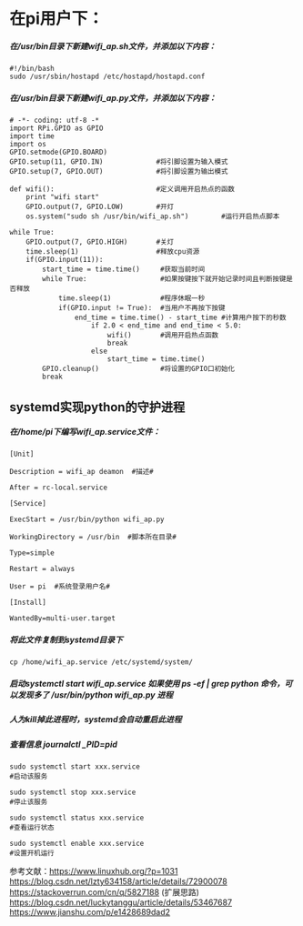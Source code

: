 ﻿# 在pi用户下：

##### 在/usr/bin目录下新建wifi_ap.sh文件，并添加以下内容：
```
#!/bin/bash
sudo /usr/sbin/hostapd /etc/hostapd/hostapd.conf
```

##### 在/usr/bin目录下新建wifi_ap.py文件，并添加以下内容：

```
# -*- coding: utf-8 -*
import RPi.GPIO as GPIO
import time
import os
GPIO.setmode(GPIO.BOARD)        
GPIO.setup(11, GPIO.IN)             #将引脚设置为输入模式
GPIO.setup(7, GPIO.OUT)				#将引脚设置为输出模式

def wifi():                         #定义调用开启热点的函数
    print "wifi start"
 	GPIO.output(7, GPIO.LOW)        #开灯
 	os.system("sudo sh /usr/bin/wifi_ap.sh")        #运行开启热点脚本

while True:
	GPIO.output(7, GPIO.HIGH)		#关灯
    time.sleep(1)                   #释放cpu资源
    if(GPIO.input(11)):
        start_time = time.time()     #获取当前时间
        while True:      			 #如果按键按下就开始记录时间且判断按键是否释放
            time.sleep(1)			 #程序休眠一秒
            if(GPIO.input != True):	 #当用户不再按下按键
                end_time = time.time() - start_time	#计算用户按下的秒数
                    if 2.0 < end_time and end_time < 5.0:
                        wifi()		 #调用开启热点函数
                        break
                    else
                        start_time = time.time()
        GPIO.cleanup()  			 #将设置的GPIO口初始化
        break
```

## systemd实现python的守护进程
##### 在/home/pi下编写wifi_ap.service文件：
```
[Unit]

Description = wifi_ap deamon  #描述#

After = rc-local.service

[Service]

ExecStart = /usr/bin/python wifi_ap.py

WorkingDirectory = /usr/bin  #脚本所在目录#

Type=simple

Restart = always

User = pi  #系统登录用户名#

[Install]

WantedBy=multi-user.target
```
##### 将此文件复制到systemd目录下
```
cp /home/wifi_ap.service /etc/systemd/system/
```
##### 启动systemctl start wifi_ap.service  如果使用 ps -ef | grep python 命令，可以发现多了 /usr/bin/python wifi_ap.py 进程  

##### 人为kill掉此进程时，systemd会自动重启此进程
##### 查看信息 journalctl _PID=pid
```
sudo systemctl start xxx.service
#启动该服务

sudo systemctl stop xxx.service
#停止该服务

sudo systemctl status xxx.service
#查看运行状态

sudo systemctl enable xxx.service
#设置开机运行
```

参考文献：https://www.linuxhub.org/?p=1031  
​         	   https://blog.csdn.net/lzty634158/article/details/72900078  
​         	   https://stackoverrun.com/cn/q/5827188 (扩展思路)  
​         	   https://blog.csdn.net/luckytanggu/article/details/53467687  
​         	   https://www.jianshu.com/p/e1428689dad2